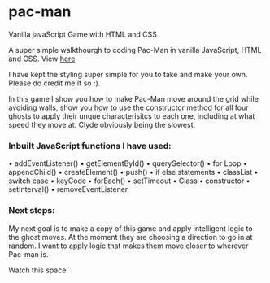 # pac-man
Vanilla javaScript Game with HTML and CSS

A super simple walkthourgh to coding Pac-Man in vanilla JavaScript, HTML and CSS. View [here](https://www.youtube.com/channel/UC5DNytAJ6_FISueUfzZCVsw) 

I have kept the styling super simple for you to take and make your own. Please do credit me if so :).

In this game I show you how to make Pac-Man move around the grid while avoiding walls, show you how to use the constructor method for all four ghosts to apply their unque characterisitcs to each one, including at what speed they move at. Clyde obviously being the slowest.

### Inbuilt JavaScript functions I have used: 
• addEventListener()
• getElementById()
• querySelector()
• for Loop
• appendChild()
• createElement()
• push()
• if else statements
• classList
• switch case
• keyCode
• forEach()
• setTimeout
• Class
• constructor
• setInterval()
• removeEventListener

### Next steps:
My next goal is to make a copy of this game and apply intelligent logic to the ghost moves. At the moment they are choosing a direction to go in at random. I want to apply logic that makes them move closer to wherever Pac-man is.

Watch this space.



